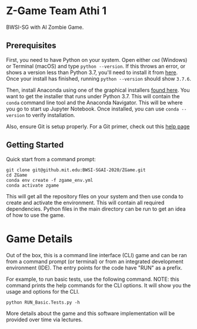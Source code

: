# Z-Game Team Athi 1

BWSI-SG with AI Zombie Game.

## Prerequisites

First, you need to have Python on your system. Open either `cmd` (Windows) or Terminal (macOS) and type `python --version`. 
If this throws an error, or shows a version less than Python 3.7, 
you'll need to install it from [here](https://www.python.org/downloads/release/python-376/).
 Once your install has finished, running `python --version` should show `3.7.6`.

Then, install Anaconda using one of the graphical 
installers [found here](https://www.anaconda.com/products/individual). 
You want to get the installer that runs under Python 3.7. 
This will contain the `conda` command line tool and the Anaconda Navigator. 
This will be where you go to start up Jupyter Notebook. 
Once installed, you can use `conda --version` to verify installation.

Also, ensure Git is setup properly. For a Git primer, check out this [help page](https://docs.github.com/en/github/getting-started-with-github/set-up-git)

## Getting Started
Quick start from a command prompt:
```
git clone git@github.mit.edu:BWSI-SGAI-2020/ZGame.git
cd ZGame
conda env create -f zgame_env.yml
conda activate zgame
```

This will get all the repository files on your system and then use conda to create and 
activate the environment. This will contain all required dependencies. 
Python files in the main directory can be run to get an idea of how to use the game.

# Game Details
Out of the box, this is a command line interface (CLI) game and can be ran from a command prompt (or terminal) or 
from an integrated development environment (IDE). The entry points for the code have "RUN" as a prefix.

For example, to run basic tests, use the following command. NOTE: this command prints the help commands
for the CLI options. It will show you the usage and options for the CLI.
```
python RUN_Basic.Tests.py -h
```

More details about the game and this software implementation will be provided over time via lectures.
